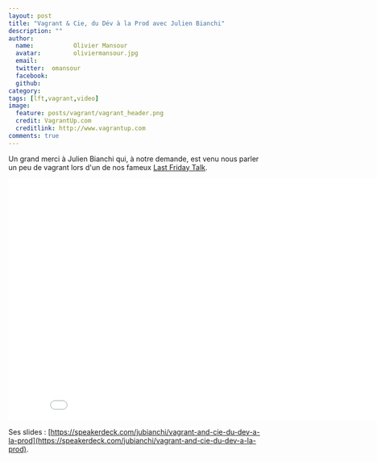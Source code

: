 ```yaml
---
layout: post
title: "Vagrant & Cie, du Dév à la Prod avec Julien Bianchi"
description: ""
author:
  name:           Olivier Mansour
  avatar:         oliviermansour.jpg
  email:
  twitter:  omansour
  facebook:
  github:
category:
tags: [lft,vagrant,video]
image:
  feature: posts/vagrant/vagrant_header.png
  credit: VagrantUp.com
  creditlink: http://www.vagrantup.com
comments: true
---
```


Un grand merci à Julien Bianchi qui, à notre demande, est venu nous parler un peu de vagrant lors d'un de nos fameux [Last Friday Talk](http://tech.m6web.fr/tags.html#lft).


<iframe width="853" height="480" src="//www.youtube.com/embed/SvP9Dl87j0s" frameborder="0" allowfullscreen></iframe>

Ses slides : [https://speakerdeck.com/jubianchi/vagrant-and-cie-du-dev-a-la-prod](https://speakerdeck.com/jubianchi/vagrant-and-cie-du-dev-a-la-prod).